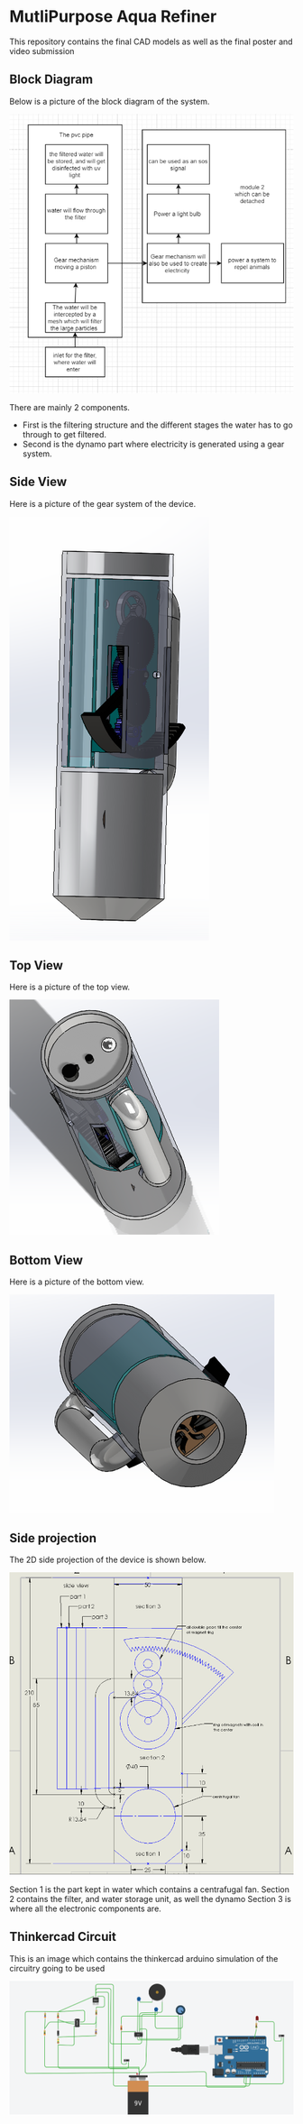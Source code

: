 # MutliPurpose Aqua Refiner
This repository contains the final CAD models as well as the final poster and video submission

## Block Diagram
Below is a picture of the block diagram of the system.

![block diagram](block_diagram.PNG)

There are mainly 2 components. 
- First is the filtering structure and the different stages the water has to go through to get filtered.
- Second is the dynamo part where electricity is generated using a gear system.

## Side View
Here is a picture of the gear system of the device.

![gear system](gear_system.PNG)

## Top View
Here is a picture of the top view.

![top view](top_view.PNG)

## Bottom View 
Here is a picture of the bottom view.

![bottom view](bottom_view.PNG)

## Side projection
The 2D side projection of the device is shown below.

![2-D projection](2_D_design_labaled.PNG)

Section 1 is the part kept in water which contains a centrafugal fan.
Section 2 contains the filter, and water storage unit, as well the dynamo 
Section 3 is where all the electronic components are.

## Thinkercad Circuit 
This is an image which contains the thinkercad arduino simulation of the circuitry going to be used

![thinker cad](tinkercad_simulation.PNG)
